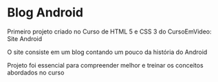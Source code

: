 # Blog Android
 Primeiro projeto criado no Curso de HTML 5 e CSS 3 do CursoEmVideo: Site Android

O site consiste em um blog contando um pouco da história do Android

Projeto foi essencial para compreender melhor e treinar os conceitos abordados no curso 
